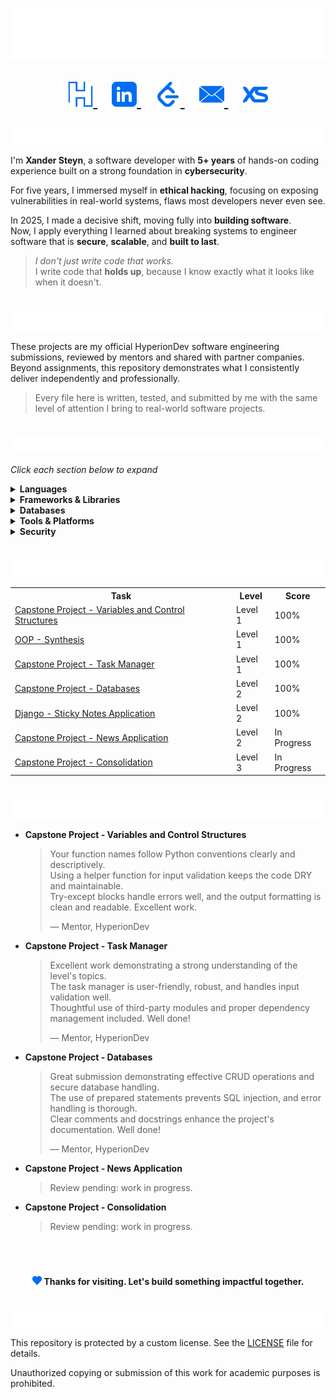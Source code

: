 <h1 align="center">
  <img src="https://github.com/XanderSteyn/xandersteyn/blob/main/IGNORE/Headers/Heading.svg" alt="Xander Steyn" title="Xander Steyn"/><br>
  
  <p align="center">
    <a href="https://www.hyperiondev.com/portfolio/XS25040017890/">
      <img width="40px" alt="Portfolio" title="Portfolio" src="https://github.com/XanderSteyn/xandersteyn/blob/main/IGNORE/Socials/HyperionDev.png"/>
    </a>
    &#8287;&#8287;
    <a href="https://www.linkedin.com/in/xandersteyn/">
      <img width="40px" alt="LinkedIn" title="LinkedIn" src="https://github.com/XanderSteyn/xandersteyn/blob/main/IGNORE/Socials/LinkedIn.png"/>
    </a>
    &#8287;&#8287;
    <a href="https://leetcode.com/u/XanderSteyn/">
      <img width="40px" alt="LeetCode" title="LeetCode" src="https://github.com/XanderSteyn/xandersteyn/blob/main/IGNORE/Socials/LeetCode.png"/>
    </a>
    &#8287;&#8287;
    <a href="mailto:xandersteyn.dev@gmail.com">
      <img width="40px" alt="Email" title="Email" src="https://github.com/XanderSteyn/xandersteyn/blob/main/IGNORE/Socials/Email.png"/>
    </a>
    &#8287;&#8287;
    <a href="https://xandersteyn.co.za/">
      <img width="40px" alt="Personal Website" title="Personal Website" src="https://github.com/XanderSteyn/xandersteyn/blob/main/IGNORE/Socials/Personal%20Website.png"/>
    </a>
  </p>
</h1>

<img src="https://github.com/XanderSteyn/xandersteyn/blob/main/IGNORE/Headers/About%20Me.svg" alt="About Me" height="25px"/>

I'm **Xander Steyn**, a software developer with **5+ years** of hands-on coding experience built on a strong foundation in **cybersecurity**.

For five years, I immersed myself in **ethical hacking**, focusing on exposing vulnerabilities in real-world systems, flaws most developers never even see.  

In 2025, I made a decisive shift, moving fully into **building software**.  
Now, I apply everything I learned about breaking systems to engineer software that is **secure**, **scalable**, and **built to last**.

> *I don't just write code that works.*  
> I write code that **holds up**, because I know exactly what it looks like when it doesn't.

<h1></h1>

<img src="https://github.com/XanderSteyn/xandersteyn/blob/main/IGNORE/Headers/Why%20This%20Repository%20Exists.svg" alt="Why This Repository Exists" height="30"/>

These projects are my official HyperionDev software engineering submissions, reviewed by mentors and shared with partner companies. Beyond assignments, this repository demonstrates what I consistently deliver independently and professionally.

> Every file here is written, tested, and submitted by me with the same level of attention I bring to real-world software projects.

<h1></h1>

<img src="https://github.com/XanderSteyn/xandersteyn/blob/main/IGNORE/Headers/Tech%20Stack.svg" alt="Tech Stack" height="25px"/>

*Click each section below to expand*  

<details>
  <summary><strong>Languages</strong></summary>

&#8287;• Python  
&#8287;• C++  
&#8287;• SQL  
&#8287;• JavaScript  
&#8287;• HTML  
&#8287;• CSS  
&#8287;• PowerShell  
&#8287;• Bash  
</details>

<details>
  <summary><strong>Frameworks & Libraries</strong></summary>

&#8287;**Web & App Development:**  
&#8287;&#8287;• Django  
&#8287;&#8287;• Flask  
&#8287;&#8287;• Bootstrap  
&#8287;&#8287;• Qt  
&#8287;&#8287;• Electron  

&#8287;**Data & Automation:**  
&#8287;&#8287;• pandas  
&#8287;&#8287;• numpy  
&#8287;&#8287;• matplotlib  
&#8287;&#8287;• requests  
&#8287;&#8287;• beautifulsoup4  
&#8287;&#8287;• selenium  
&#8287;&#8287;• opencv  
&#8287;&#8287;• smtplib  
&#8287;&#8287;• scapy  
&#8287;&#8287;• pyautogui  

&#8287;**Machine Learning & AI:**  
&#8287;&#8287;• scipy  
&#8287;&#8287;• scikit-learn  
&#8287;&#8287;• transformers.js
</details>

<details>
  <summary><strong>Databases</strong></summary>

&#8287;**Relational:**  
&#8287;&#8287;• MySQL  
&#8287;&#8287;• SQLite  
&#8287;&#8287;• MariaDB  

&#8287;**NoSQL:**<br>
&#8287;&#8287;• MongoDB  
</details>

<details>
  <summary><strong>Tools & Platforms</strong></summary>

&#8287;**DevOps & Deployment:**  
&#8287;&#8287;• Docker  
&#8287;&#8287;• GitHub Actions  
&#8287;&#8287;• AWS
&#8287;&#8287;• Google Cloud Platform (GCP)  
&#8287;&#8287;• Heroku  
&#8287;&#8287;• Netlify  
&#8287;&#8287;• Nginx  

&#8287;**Development & Testing:**  
&#8287;&#8287;• Git  
&#8287;&#8287;• GitHub  
&#8287;&#8287;• VS Code  
&#8287;&#8287;• Visual Studio  
&#8287;&#8287;• VirtualBox  
&#8287;&#8287;• Linux  
&#8287;&#8287;• Windows  
&#8287;&#8287;• REST APIs  
&#8287;&#8287;• unittest  
&#8287;&#8287;• Postman  
</details>

<details>
  <summary><strong>Security</strong></summary>
<br>

> While I've listed a few common tools here, my experience in cybersecurity goes far beyond checklists.  
> These tools are just the surface; I adapt to each situation using a mix of scripting, manual testing, and layered techniques.

&#8287;**Core Skills:**  
&#8287;&#8287;• Ethical Hacking  
&#8287;&#8287;• Penetration Testing  
&#8287;&#8287;• Vulnerability Assessment  
&#8287;&#8287;• Secure Coding  
&#8287;&#8287;• Reverse Engineering  
&#8287;&#8287;• Cryptography  
&#8287;&#8287;• Malware Analysis  

&#8287;**Tools & Techniques:**  
&#8287;&#8287;• Nmap  
&#8287;&#8287;• Wireshark  
&#8287;&#8287;• Burp Suite  
&#8287;&#8287;• Metasploit  
&#8287;&#8287;• John the Ripper  
&#8287;&#8287;• Hydra  
&#8287;&#8287;• Aircrack-ng  
&#8287;&#8287;• OWASP ZAP  
&#8287;&#8287;• Hashcat  
&#8287;&#8287;• IDS
</details>

<h1></h1>

<img src="https://github.com/XanderSteyn/xandersteyn/blob/main/IGNORE/Headers/Task%20Scores.svg" alt="Task Scores" height="25px"/>

<table>
  <tr>
    <th>Task</th>
    <th>Level</th>
    <th>Score</th>
  </tr>
  <tr>
    <td><a href="https://github.com/XanderSteyn/HyperionDev/tree/main/Level%201/Capstone%20Project%20-%20Variables%20and%20Control%20Structures">Capstone Project - Variables and Control Structures</a></td>
    <td>Level 1</td>
    <td>100%</td>
  </tr>
  <tr>
    <td><a href="https://github.com/XanderSteyn/HyperionDev/tree/main/Level%201/OOP%20-%20Synthesis">OOP - Synthesis</a></td>
    <td>Level 1</td>
    <td>100%</td>
  </tr>
  <tr>
    <td><a href="https://github.com/XanderSteyn/HyperionDev/tree/main/Level%201/Capstone%20Project%20-%20Task%20Manager">Capstone Project - Task Manager</a></td>
    <td>Level 1</td>
    <td>100%</td>
  </tr>
  <tr>
    <td><a href="https://github.com/XanderSteyn/HyperionDev/tree/main/Level%202/Databases">Capstone Project - Databases</a></td>
    <td>Level 2</td>
    <td>100%</td>
  </tr>
  <tr>
    <td><a href="https://github.com/XanderSteyn/HyperionDev/tree/main/Level%202/Sticky%20Notes">Django - Sticky Notes Application</a></td>
    <td>Level 2</td>
    <td>100%</td>
  </tr>
  <tr>
    <td><a href="https://github.com/XanderSteyn/HyperionDev/tree/main/Level%202/News%20Application">Capstone Project - News Application</a></td>
    <td>Level 2</td>
    <td>In Progress</td>
  </tr>
  <tr>
    <td><a href="https://github.com/XanderSteyn/HyperionDev/tree/main/Level%203/Capstone%20Project%20-%20Consolidation">Capstone Project - Consolidation</a></td>
    <td>Level 3</td>
    <td>In Progress</td>
  </tr>
</table>

<h1></h1>

<img src="https://github.com/XanderSteyn/xandersteyn/blob/main/IGNORE/Headers/What%20Reviewers%20Say.svg" alt="What Reviewers Say" height="30px"/>

- **Capstone Project - Variables and Control Structures**  
  > Your function names follow Python conventions clearly and descriptively.  
  > Using a helper function for input validation keeps the code DRY and maintainable.  
  > Try-except blocks handle errors well, and the output formatting is clean and readable. Excellent work.  
  >  
  > — Mentor, HyperionDev

- **Capstone Project - Task Manager**  
  > Excellent work demonstrating a strong understanding of the level's topics.  
  > The task manager is user-friendly, robust, and handles input validation well.  
  > Thoughtful use of third-party modules and proper dependency management included. Well done!  
  >  
  > — Mentor, HyperionDev

- **Capstone Project - Databases**  
  > Great submission demonstrating effective CRUD operations and secure database handling.  
  > The use of prepared statements prevents SQL injection, and error handling is thorough.  
  > Clear comments and docstrings enhance the project's documentation. Well done!  
  >  
  > — Mentor, HyperionDev

- **Capstone Project - News Application**  
  > Review pending: work in progress.

- **Capstone Project - Consolidation**  
  > Review pending: work in progress.

<h1></h1><br>

 <p align="center">
  <img width="15px" alt="Thank You!" title="Thank You!" src="https://github.com/XanderSteyn/xandersteyn/blob/main/IGNORE/Icons/Heart.png" />
  <strong>Thanks for visiting. Let's build something impactful together.</strong>
</p>

<h1></h1>

<img src="https://github.com/XanderSteyn/xandersteyn/blob/main/IGNORE/Headers/License.svg" alt="License" height="25px"/>

This repository is protected by a custom license. See the [LICENSE](LICENSE) file for details.

Unauthorized copying or submission of this work for academic purposes is prohibited.
